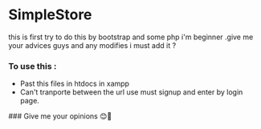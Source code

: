 # SimpleStore
this is first try to do this by bootstrap and some php i'm beginner .give me your advices guys and any modifies i must add it ? 

### To use this :
<ul>
  <li>Past this files in htdocs in xampp</li>
  <li>Can't tranporte between the url use must signup and enter by login page.</li>
</ul>
### Give me your opinions 😊🤣
